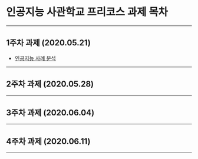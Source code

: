 # 인공지능 사관학교 프리코스 과제 목차
-----

## 1주차 과제 (2020.05.21)
* [인공지능 사례 분석](https://github.com/HD-K/GJAI_PreCourse/blob/master/1%EC%A3%BC%EC%B0%A8_%EA%B3%BC%EC%A0%9C.ipynb)

-----
## 2주차 과제 (2020.05.28)

-----
## 3주차 과제 (2020.06.04)

-----
## 4주차 과제 (2020.06.11)

-----
